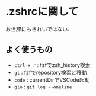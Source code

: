 # .zshrcに関して

お世辞にもきれいではない.  

## よく使うもの
- `ctrl + r` : fzfでzsh_history検索
- `gt` : fzfでrepository検索と移動
- `code` : currentDirでVSCode起動
- `glo` : `git log --oneline`
